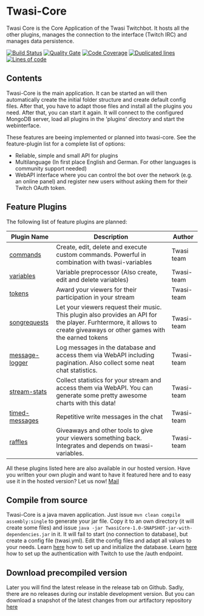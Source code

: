 # Twasi-Core
Twasi Core is the Core Application of the Twasi Twitchbot. It hosts all the other plugins, manages the connection to the interface (Twitch IRC) and manages data persistence.

[![Build Status](https://travis-ci.org/Twasi/twasi-core.svg?branch=master)](https://travis-ci.org/Twasi/twasi-core)
[![Quality Gate](https://sonarcloud.io/api/badges/gate?key=net.twasi:TwasiCore)](https://sonarcloud.io/dashboard?id=net.twasi%3ATwasiCore)
[![Code Coverage](https://sonarcloud.io/api/badges/measure?key=net.twasi:TwasiCore&metric=coverage)](https://sonarcloud.io/dashboard?id=net.twasi%3ATwasiCore)
[![Duplicated lines](https://sonarcloud.io/api/badges/measure?key=net.twasi:TwasiCore&metric=duplicated_lines_density)](https://sonarcloud.io/dashboard?id=net.twasi%3ATwasiCore)
[![Lines of code](https://sonarcloud.io/api/badges/measure?key=net.twasi:TwasiCore&metric=ncloc)](https://sonarcloud.io/dashboard?id=net.twasi%3ATwasiCore)

## Contents
Twasi-Core is the main application. It can be started an will then automatically create the initial folder structure and create default config files. After that, you have to adapt those files and install all the plugins you need. After that, you can start it again. It will connect to the configured MongoDB server, load all plugins in the 'plugins' directory and start the webinterface.

These features are beeing implemented or planned into twasi-core. See the feature-plugin list for a complete list of options:
- Reliable, simple and small API for plugins
- Multilanguage (In first place English and German. For other languages is community support needed)
- WebAPI interface where you can control the bot over the network (e.g. an online panel) and register new users without asking them for their Twitch OAuth token.

## Feature Plugins
The following list of feature plugins are planned:

| Plugin Name | Description | Author |
| --- | --- | --- |
| [commands](https://github.com/Twasi/twasi-commands) | Create, edit, delete and execute custom commands. Powerful in combination with twasi-variables | Twasi team |
| [variables](https://github.com/Twasi/twasi-variables) | Variable preprocessor (Also create, edit and delete variables) | Twasi-team |
| [tokens](https://github.com/Twasi/twasi-tokens) | Award your viewers for their participation in your stream | Twasi-team |
| [songrequests](https://github.com/Twasi/twasi-songrequests) | Let your viewers request their music. This plugin also provides an API for the player. Furhtermore, it allows to create giveaways or other games with the earned tokens | Twasi-team |
| [message-logger](https://github.com/Twasi/twasi-message-logger) | Log messages in the database and access them via WebAPI including pagination. Also collect some neat chat statistics. | Twasi-team |
| [stream-stats](https://github.com/Twasi/twasi-stream-stats) | Collect statistics for your stream and access them via WebAPI. You can generate some pretty awesome charts with this data! | Twasi-team |
| [timed-messages](https://github.com/Twasi/twasi-timed-messages) | Repetitive write messages in the chat | Twasi-team |
| [raffles](https://github.com/Twasi/twasi-raffles) | Giveaways and other tools to give your viewers something back. Integrates and depends on twasi-variables. | Twasi-team |

All these plugins listed here are also available in our hosted version. Have you written your own plugin and want to have it featured here and to easy use it in the hosted version? Let us now! [Mail](mailto://info@twasi.net)

## Compile from source
Twasi-Core is a java maven application. Just issue `mvn clean compile assembly:single` to generate your jar file. Copy it to an own directory (it will create some files) and issue `java -jar TwasiCore-1.0-SNAPSHOT-jar-with-dependencies.jar` in it. It will fail to start (no connection to database), but create a config file (twasi.yml). Edit the config files and adapt all values to your needs. Learn [here](https://github.com/Twasi/twasi-core/blob/master/docs/DATABASE.MD) how to set up and initialize the database. Learn [here](https://github.com/Twasi/twasi-core/blob/master/docs/TWITCH_OAUTH_SETUP.MD) how to set up the authentication with Twitch to use the /auth endpoint.

## Download precompiled version
Later you will find the latest release in the release tab on Github. Sadly, there are no releases during our instable development version. But you can download a snapshot of the latest changes from our artifactory repository [here](https://artifactory.twasi.net/artifactory/list/libs-snapshot-local/net/twasi/TwasiCore/1.0-SNAPSHOT/)
